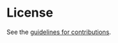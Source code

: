 # License

See the
[guidelines for contributions](https://github.com/rute19104/ietf-bmwg-draft-2025-1/blob/main/CONTRIBUTING.md).
